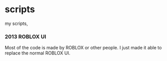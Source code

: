 # scripts
my scripts,

### 2013 ROBLOX UI
Most of the code is made by ROBLOX or other people. I just made it able to replace the normal ROBLOX UI.

